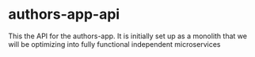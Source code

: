# authors-app-api
This the API for the authors-app. It is initially set up as a monolith that we will be optimizing into fully functional independent microservices

